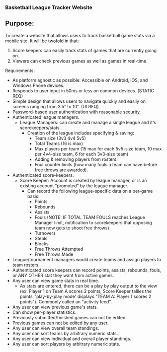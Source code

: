 ### Basketball League Tracker Website

## Purpose:  

To create a website that allows users to track basketball game stats via a mobile site.  It will be twofold in that:
1. Score keepers can easily track stats of games that are currently going on.
2. Viewers can check previous games as well as games in real-time.

Requirements:

* As platform agnostic as possible: Accessible on Android, iOS, and Windows Phone devices.
* Responds to user input in 50ms or less on common devices. (STATIC REQ)
* Simple design that allows users to navigate quickly and easily on screens ranging from 3.5” to 10". (UI REQ)
* Password-based user authentication with reasonable security.
* Authenticated league managers.
    * League Managers: can create and manage a single league and it's scorekeepers/stats.
      * Creation of the league includes specifying & saving:
        * Team size (3v3 4v4 5v5)
        * Total Teams (16 is max)
        * Max players per team (15 max for each 5v5-size team, 10 max per 4v4-size team, 6 for each 3v3-size team)
        * Adding & removing players from rosters.
        * Foul counter limits (how many fouls a team can have before free throws are awarded).
* Authenticated score-keepers.
    * Score Keeper: Account is created by league manager, or is an existing account "promoted" by the league manager.
      * Can record the following league-specific data on a per-game basis:
        * Points
        * Rebounds
        * Assists
        * Fouls (NOTE: IF TOTAL TEAM FOULS reaches League Manager limit, notification to scorekeepers that opposing team now gets to shoot free throws)
        * Turnovers
        * Steals
        * Blocks
        * Free Throws Attempted
        * Free Throws Made
* League/tournament managers would create teams and assign players to team rosters.
* Authenticated score keepers can record points, assists, rebounds, fouls, or ANY OTHER stat they want from active games.
* Any user can view game stats in real time.
  * As stats are entered, there can be a play by play output to the view (ex: Player 1 on Team A scores 2 points, Score Keeper tallies the points, 'play-by-play mode' displays "TEAM A: Player 1 scores 2 points"). Commonly called an "activity feed".
* Any user can view previous game's stats.
* Can show per-player statistics.
* Previously submitted/finished games can not be edited.
* Previous games can not be edited by any user.
* Any user can view overall team standings.
* Any user can sort teams by arbitrary numeric stats.
* Any user can view individual and overall player standings.
* Any user can sort players by arbitrary numeric stats.